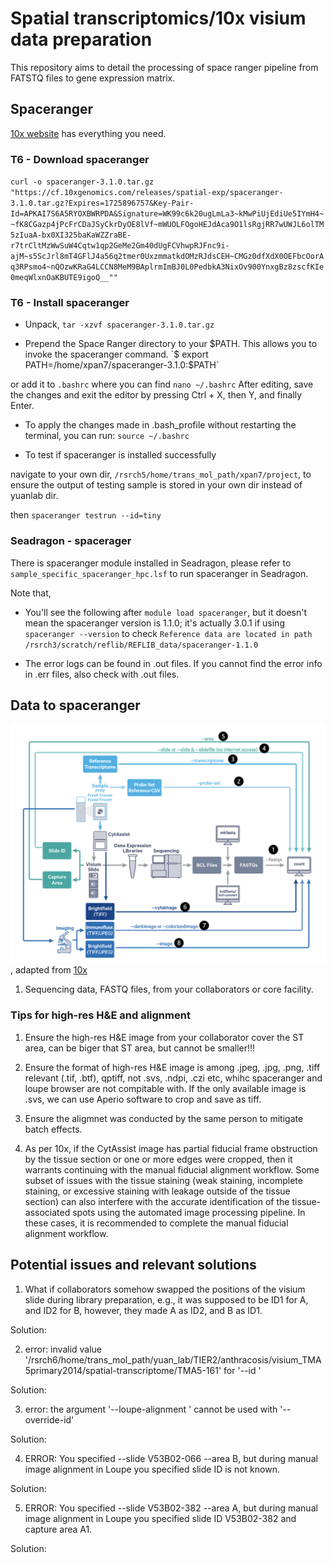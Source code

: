 # Spatial transcriptomics/10x visium data preparation
This repository aims to detail the processing of space ranger pipeline from FATSTQ files to gene expression matrix.

## Spaceranger
[10x website](https://www.10xgenomics.com/support/software/space-ranger/downloads) has everything you need.
### T6 - Download spaceranger
`curl -o spaceranger-3.1.0.tar.gz "https://cf.10xgenomics.com/releases/spatial-exp/spaceranger-3.1.0.tar.gz?Expires=1725896757&Key-Pair-Id=APKAI7S6A5RYOXBWRPDA&Signature=WK99c6k20ugLmLa3~kMwPiUjEdiUe5IYmH4~~fK8CGazp4jPcFrCDaJSyCkrDyOE8lVf~mWUOLFOgoHEJdAca9O1lsRgjRR7wUWJL6olTM5zIuaA-bx0XI325baKaWZZraBE-r7trCltMzWwSuW4Cqtw1qp2GeMe2Gm40dUgFCVhwpRJFnc9i-ajM~s5ScJrl8mT4GFlJ4a56q2tmer0UxzmmatkdOMzRJdsCEH~CMGz0dfXdX0OEFbcOorAq3RPsmo4~nQOzwKRaG4LCCN8MeM9BAplrmImBJ0L0PedbkA3NixOv900YnxgBz8zscfKIe0meqWlxnOaKBUTE9igoQ__""`

### T6 - Install spaceranger
- Unpack, `tar -xzvf spaceranger-3.1.0.tar.gz`

- Prepend the Space Ranger directory to your $PATH. This allows you to invoke the spaceranger command.
`$ export PATH=/home/xpan7/spaceranger-3.1.0:$PATH`

or add it to `.bashrc` where you can find `nano ~/.bashrc`
After editing, save the changes and exit the editor by pressing Ctrl + X, then Y, and finally Enter.

- To apply the changes made in .bash_profile without restarting the terminal, you can run:
`source ~/.bashrc`

- To test if spaceranger is installed successfully

navigate to your own dir, `/rsrch5/home/trans_mol_path/xpan7/project`, to ensure the output of testing sample is stored in your own dir instead of yuanlab dir.

then `spaceranger testrun --id=tiny`


### Seadragon - spacerager
There is spaceranger module installed in Seadragon, please refer to `sample_specific_spaceranger_hpc.lsf` to run spaceranger in Seadragon.

Note that,

- You'll see the following after `module load spaceranger`, but it doesn't mean the spaceranger version is 1.1.0; it's actually 3.0.1 if using `spaceranger --version` to check
`Reference data are located in path
                /rsrch3/scratch/reflib/REFLIB_data/spaceranger-1.1.0`

- The error logs can be found in .out files. If you cannot find the error info in .err files, also check with .out files.


## Data to spaceranger
![This is the flowchart for running spaceranger count for FFPE](./screenshot/sp_input_ffpe.png), adapted from [10x](https://www.10xgenomics.com/support/software/space-ranger/latest/analysis/running-pipelines/probe-based-assay-count-cytassist-gex)

1. Sequencing data, FASTQ files, from your collaborators or core facility.



### Tips for high-res H&E and alignment
1. Ensure the high-res H&E image from your collaborator cover the ST area, can be biger that ST area, but cannot be smaller!!!

2. Ensure the format of high-res H&E image is among .jpeg, .jpg, .png, .tiff relevant (.tif, .btf), qptiff, not .svs, .ndpi, .czi etc, whihc spaceranger and loupe browser are not compitable with. If the only available image is .svs, we can use Aperio software to crop and save as tiff.

3. Ensure the aligmnet was conducted by the same person to mitigate batch effects.

4. As per 10x, if the CytAssist image has partial fiducial frame obstruction by the tissue section or one or more edges were cropped, then it warrants continuing with the manual fiducial alignment workflow. Some subset of issues with the tissue staining (weak staining, incomplete staining, or excessive staining with leakage outside of the tissue section) can also interfere with the accurate identification of the tissue-associated spots using the automated image processing pipeline. In these cases, it is recommended to complete the manual fiducial alignment workflow.

## Potential issues and relevant solutions
1. What if collaborators somehow swapped the positions of the visium slide during library preparation, e.g., it was supposed to be ID1 for A, and ID2 for B, however, they made A as ID2, and B as ID1.

Solution:

2. error: invalid value '/rsrch6/home/trans_mol_path/yuan_lab/TIER2/anthracosis/visium_TMA5primary2014/spatial-transcriptome/TMA5-161' for '--id <ID>'

Solution:

3. error: the argument '--loupe-alignment <PATH>' cannot be used with '--override-id'

Solution:

4. ERROR: You specified --slide V53B02-066 --area B, but during manual image alignment in Loupe you specified slide ID is not known.

Solution:

5. ERROR: You specified --slide V53B02-382 --area A, but during manual image alignment in Loupe you specified slide ID V53B02-382 and capture area A1.

Solution: